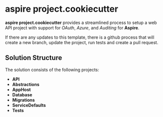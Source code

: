 # aspire project.cookiecutter

**aspire project.cookiecutter** provides a streamlined process to setup a web API project with support for *OAuth*, *Azure*, and *Auditing* for **Aspire**.  

If there are any updates to this template, there is a github process that will create a new branch, update the project, run tests and create a pull request.

## Solution Structure

The solution consists of the following projects:

- **API**
- **Abstractions**
- **AppHost**
- **Database**
- **Migrations**
- **ServiceDefaults**
- **Tests**